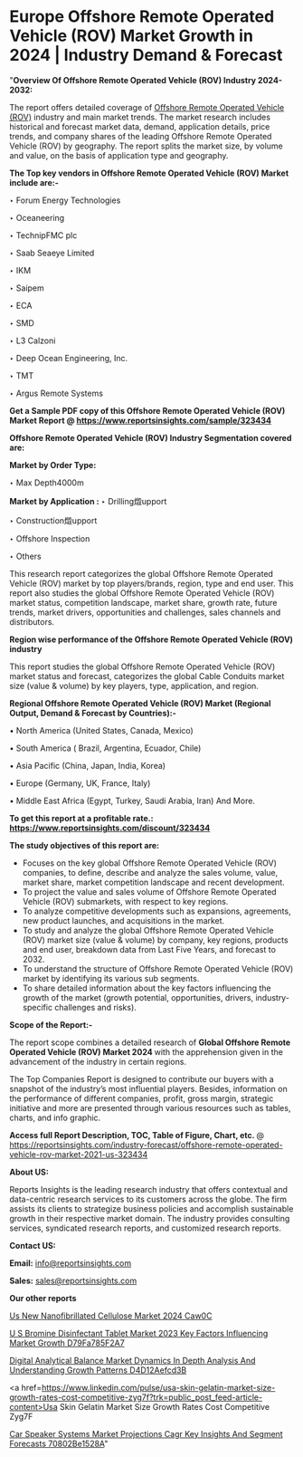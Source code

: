# Europe Offshore Remote Operated Vehicle (ROV) Market Growth in 2024 | Industry Demand & Forecast

"<strong>Overview Of Offshore Remote Operated Vehicle (ROV) Industry 2024-2032:</strong>

The report offers detailed coverage of <a href=https://www.reportsinsights.com/sample/323434>Offshore Remote Operated Vehicle (ROV)</a> industry and main market trends. The market research includes historical and forecast market data, demand, application details, price trends, and company shares of the leading Offshore Remote Operated Vehicle (ROV) by geography. The report splits the market size, by volume and value, on the basis of application type and geography.

<strong>The Top key vendors in Offshore Remote Operated Vehicle (ROV) Market include are:- </strong>

‣ Forum Energy Technologies

‣ Oceaneering

‣ TechnipFMC plc

‣ Saab Seaeye Limited

‣ IKM

‣ Saipem

‣ ECA

‣ SMD

‣ L3 Calzoni

‣ Deep Ocean Engineering, Inc.

‣ TMT

‣ Argus Remote Systems

<strong>Get a Sample PDF copy of this Offshore Remote Operated Vehicle (ROV) Market Report </strong><strong>@ <a href=https://www.reportsinsights.com/sample/323434 style=color:#0000ff;>https://www.reportsinsights.com/sample/323434</a> </strong>

<strong>Offshore Remote Operated Vehicle (ROV) Industry Segmentation covered are:</strong>

<strong>Market by Order Type: </strong>

‣ Max Depth4000m

<strong>Market by Application :</strong>
 ‣ Drilling燬upport

‣ Construction燬upport

‣ Offshore Inspection

‣ Others

This research report categorizes the global Offshore Remote Operated Vehicle (ROV) market by top players/brands, region, type and end user. This report also studies the global Offshore Remote Operated Vehicle (ROV) market status, competition landscape, market share, growth rate, future trends, market drivers, opportunities and challenges, sales channels and distributors.

<strong>Region wise performance of the Offshore Remote Operated Vehicle (ROV) industry</strong><strong> </strong>

This report studies the global Offshore Remote Operated Vehicle (ROV) market status and forecast, categorizes the global Cable Conduits market size (value &amp; volume) by key players, type, application, and region. 

<strong>Regional Offshore Remote Operated Vehicle (ROV) Market (Regional Output, Demand &amp; Forecast by Countries):-</strong>

• North America (United States, Canada, Mexico)

• South America ( Brazil, Argentina, Ecuador, Chile)

• Asia Pacific (China, Japan, India, Korea)

• Europe (Germany, UK, France, Italy)

• Middle East Africa (Egypt, Turkey, Saudi Arabia, Iran) And More.

<strong>To get this report at a profitable rate.: <a href=https://www.reportsinsights.com/discount/323434 style=color:#0000ff;>https://www.reportsinsights.com/discount/323434</a></strong>

<strong>The study objectives of this report are:</strong>
<ul>
  <li>Focuses on the key global Offshore Remote Operated Vehicle (ROV) companies, to define, describe and analyze the sales volume, value, market share, market competition landscape and recent development.</li>
  <li>To project the value and sales volume of Offshore Remote Operated Vehicle (ROV) submarkets, with respect to key regions.</li>
  <li>To analyze competitive developments such as expansions, agreements, new product launches, and acquisitions in the market.</li>
  <li>To study and analyze the global Offshore Remote Operated Vehicle (ROV) market size (value &amp; volume) by company, key regions, products and end user, breakdown data from Last Five Years, and forecast to 2032.</li>
  <li>To understand the structure of Offshore Remote Operated Vehicle (ROV) market by identifying its various sub segments.</li>
  <li>To share detailed information about the key factors influencing the growth of the market (growth potential, opportunities, drivers, industry-specific challenges and risks).</li>
</ul>
<strong>Scope of the Report:-</strong><strong> </strong>

The report scope combines a detailed research of <strong>Global Offshore Remote Operated Vehicle (ROV) Market 2024 </strong>with the apprehension given in the advancement of the industry in certain regions.

The Top Companies Report is designed to contribute our buyers with a snapshot of the industry’s most influential players. Besides, information on the performance of different companies, profit, gross margin, strategic initiative and more are presented through various resources such as tables, charts, and info graphic.

<strong>Access full Report Description, TOC, Table of Figure, Chart, etc. </strong>@   <a href=https://reportsinsights.com/industry-forecast/offshore-remote-operated-vehicle-rov-market-2021-us-323434 style=color:#0000ff;>https://reportsinsights.com/industry-forecast/offshore-remote-operated-vehicle-rov-market-2021-us-323434</a>

<strong>About US:</strong>

Reports Insights is the leading research industry that offers contextual and data-centric research services to its customers across the globe. The firm assists its clients to strategize business policies and accomplish sustainable growth in their respective market domain. The industry provides consulting services, syndicated research reports, and customized research reports.

<strong>Contact US:</strong>

<p class=""""><b>Email:</b> <a href=mailto:info@reportsinsights.com>info@reportsinsights.com</a></p>
<p class=""""><b>Sales:</b> <a href=mailto:sales@reportsinsights.com>sales@reportsinsights.com</a></p>

<strong>Our other reports</strong>

<a href=https://www.linkedin.com/pulse/us-new-nanofibrillated-cellulose-market-2024-caw0c/>Us New Nanofibrillated Cellulose Market 2024 Caw0C</a>

<a href=https://medium.com/@reportsinsights.aj/u-s-bromine-disinfectant-tablet-market-2023-key-factors-influencing-market-growth-d79fa785f2a7>U S Bromine Disinfectant Tablet Market 2023 Key Factors Influencing Market Growth D79Fa785F2A7</a>

<a href=https://medium.com/@a44223192/digital-analytical-balance-market-dynamics-in-depth-analysis-and-understanding-growth-patterns-d4d12aefcd3b>Digital Analytical Balance Market Dynamics In Depth Analysis And Understanding Growth Patterns D4D12Aefcd3B</a>

<a href=https://www.linkedin.com/pulse/usa-skin-gelatin-market-size-growth-rates-cost-competitive-zyg7f?trk=public_post_feed-article-content>Usa Skin Gelatin Market Size Growth Rates Cost Competitive Zyg7F</a>

<a href=https://medium.com/@ruchikakadam73/car-speaker-systems-market-projections-cagr-key-insights-and-segment-forecasts-70802be1528a>Car Speaker Systems Market Projections Cagr Key Insights And Segment Forecasts 70802Be1528A</a>"
